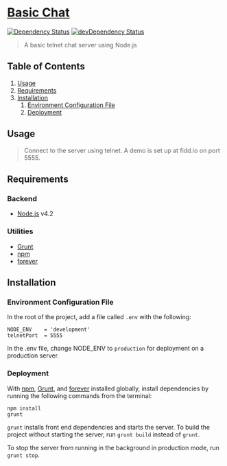 # [Basic Chat](http://fidd.io:5555)
[![Dependency Status](https://david-dm.org/kamronbatman/basic-chat.svg)](https://david-dm.org/kamronbatman/basic-chat.svg)
[![devDependency Status](https://david-dm.org/kamronbatman/basic-chat/dev-status.svg)](https://david-dm.org/kamronbatman/basic-chat/dev-status.svg)<br>

> A basic telnet chat server using Node.js

## Table of Contents

1. [Usage](#usage)
1. [Requirements](#requirements)
1. [Installation](#Installation)
    1. [Environment Configuration File](#environment-configuration-file)
    1. [Deployment](#deployment)

## Usage

> Connect to the server using telnet. A demo is set up at fidd.io on port 5555.

## Requirements

### Backend
- [Node.js](https://nodejs.org/) v4.2

### Utilities
- [Grunt](http://gruntjs.com/)
- [npm](https://www.npmjs.com/)
- [forever](https://github.com/foreverjs/forever)

## Installation

### Environment Configuration File

In the root of the project, add a file called `.env` with the following:
```
NODE_ENV    = 'development'
telnetPort  = 5555
```

In the .env file, change NODE_ENV to `production` for deployment on a production server.

### Deployment

With [npm](https://www.npmjs.com/#getting-started), [Grunt](http://gruntjs.com/getting-started), and [forever](https://github.com/foreverjs/forever) installed globally, install dependencies by running the following commands from the terminal:
```
npm install
grunt
```

`grunt` installs front end dependencies and starts the server. To build the project without starting the server, run `grunt build` instead of `grunt`.

To stop the server from running in the background in production mode, run `grunt stop`.
